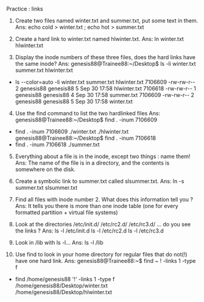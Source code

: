 Practice : links
1. Create two files named winter.txt and summer.txt, put some text in them.
Ans: echo cold > winter.txt ; echo hot > summer.txt

2. Create a hard link to winter.txt named hlwinter.txt.
Ans: ln winter.txt hlwinter.txt

3. Display the inode numbers of these three files, does the hard links have the same inode?
Ans: genesis88@Trainee88:~/Desktop$ ls -li winter.txt summer.txt hlwinter.txt
+ ls --color=auto -li winter.txt summer.txt hlwinter.txt
7106609 -rw-rw-r-- 2 genesis88 genesis88 5 Sep 30 17:58 hlwinter.txt
7106618 -rw-rw-r-- 1 genesis88 genesis88 4 Sep 30 17:58 summer.txt
7106609 -rw-rw-r-- 2 genesis88 genesis88 5 Sep 30 17:58 winter.txt

4. Use the find command to list the two hardlinked files
Ans: genesis88@Trainee88:~/Desktop$ find . -inum 7106609
+ find . -inum 7106609
./winter.txt
./hlwinter.txt
genesis88@Trainee88:~/Desktop$ find . -inum 7106618
+ find . -inum 7106618
./summer.txt

5. Everything about a file is in the inode, except two things : name them!
Ans: The name of the file is in a directory, and the contents is somewhere on the disk.

6. Create a symbolic link to summer.txt called slsummer.txt.
Ans: ln -s summer.txt slsummer.txt

7. Find all files with inode number 2. What does this information tell you ?
Ans: It tells you there is more than one inode table (one for every formatted partition + virtual file systems)

8. Look at the directories /etc/init.d/ /etc/rc2.d/ /etc/rc3.d/ ... do you see the links ?
Ans: ls -l /etc/init.d 
     ls -l /etc/rc2.d
     ls -l /etc/rc3.d
     
9. Look in /lib with ls -l...
Ans: ls -l /lib

10. Use find to look in your home directory for regular files that do not(!) have one hard link.
Ans: genesis88@Trainee88:~$ find ~ ! -links 1 -type f
+ find /home/genesis88 '!' -links 1 -type f
/home/genesis88/Desktop/winter.txt
/home/genesis88/Desktop/hlwinter.txt

